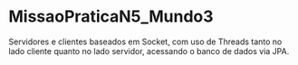 # MissaoPraticaN5_Mundo3
 Servidores e clientes baseados em Socket, com uso de Threads tanto no lado cliente quanto no lado servidor, acessando o banco de dados via JPA.
